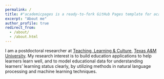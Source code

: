 ```yaml
---
permalink: /
title: #"academicpages is a ready-to-fork GitHub Pages template for academic personal websites"
excerpt: "About me"
author_profile: true
redirect_from: 
  - /about/
  - /about.html
---
```


I am a postdoctoral researcher at [Teaching, Learning & Culture](http://tlac.tamu.edu/), [Texas A&M University](http://www.tamu.edu/). My research interest is to build education applications to help learners learn well, and to model educational data for understanding learners’ learning status clearly, by utilizing methods in natural language processing and machine learning techniques.

